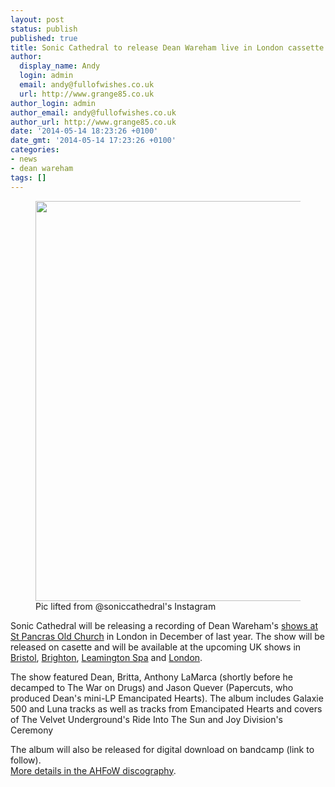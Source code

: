 ```yaml
---
layout: post
status: publish
published: true
title: Sonic Cathedral to release Dean Wareham live in London cassette
author:
  display_name: Andy
  login: admin
  email: andy@fullofwishes.co.uk
  url: http://www.grange85.co.uk
author_login: admin
author_email: andy@fullofwishes.co.uk
author_url: http://www.grange85.co.uk
date: '2014-05-14 18:23:26 +0100'
date_gmt: '2014-05-14 17:23:26 +0100'
categories:
- news
- dean wareham
tags: []
---
```

<p><figure class="caption aligncenter"><img src="http://media.fullofwishes.co.uk/05-dean_wareham/pictures/dean-wareham-live-at-st-pancras-cassettes.jpg" width="640" height="640" class /><figcaption class="caption-text"> Pic lifted from @soniccathedral's Instagram</figcaption></figure>
<p>Sonic Cathedral will be releasing a recording of Dean Wareham's <a href="/database/show/2013-12-05-dean-wareham-st-pancras-old-church-london-uk/" title="2013-12-05: Dean Wareham – St. Pancras Old Church, London, UK">shows at St Pancras Old Church</a> in London in December of last year. The show will be released on casette and will be available at the upcoming UK shows in <a href="/database/show/2014-05-20-dean-wareham-the-fleece-bristol-uk/" title="2014-05-20: Dean Wareham – The Fleece, Bristol, UK">Bristol</a>, <a href="/database/show/2014-05-21-dean-wareham-the-prince-albert-brighton-uk/" title="2014-05-21: Dean Wareham – The Prince Albert, Brighton, UK">Brighton</a>, <a href="/database/show/2014-05-22-dean-wareham-the-zephyr-lounge-leamington-spa-uk/" title="2014-05-22: Dean Wareham – The Zephyr Lounge, Leamington Spa, UK">Leamington Spa</a> and <a href="/database/show/2014-05-23-dean-wareham-islington-town-hall-london-uk/" title="2014-05-23: Dean Wareham – Islington Town Hall, London, UK">London</a>.</p>
<p>The show featured Dean, Britta, Anthony LaMarca (shortly before he decamped to The War on Drugs) and Jason Quever (Papercuts, who produced Dean's mini-LP Emancipated Hearts). The album includes Galaxie 500 and Luna tracks as well as tracks from Emancipated Hearts and covers of The Velvet Underground's Ride Into The Sun and Joy Division's Ceremony</p>
<p>The album will also be released for digital download on bandcamp (link to follow).<br />
<a href="/database/release/live-at-st-pancras-old-church-london-december-2013/" title="Live at St Pancras Old Church London: December 2013">More details in the AHFoW discography</a>.</p>
